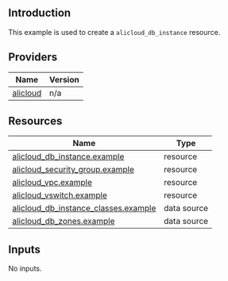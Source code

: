 <!-- BEGIN_TF_DOCS -->
## Introduction

This example is used to create a `alicloud_db_instance` resource.

## Providers

| Name | Version |
|------|---------|
| <a name="provider_alicloud"></a> [alicloud](#provider\_alicloud) | n/a |

## Resources

| Name | Type |
|------|------|
| [alicloud_db_instance.example](https://registry.terraform.io/providers/aliyun/alicloud/latest/docs/resources/db_instance) | resource |
| [alicloud_security_group.example](https://registry.terraform.io/providers/aliyun/alicloud/latest/docs/resources/security_group) | resource |
| [alicloud_vpc.example](https://registry.terraform.io/providers/aliyun/alicloud/latest/docs/resources/vpc) | resource |
| [alicloud_vswitch.example](https://registry.terraform.io/providers/aliyun/alicloud/latest/docs/resources/vswitch) | resource |
| [alicloud_db_instance_classes.example](https://registry.terraform.io/providers/aliyun/alicloud/latest/docs/data-sources/db_instance_classes) | data source |
| [alicloud_db_zones.example](https://registry.terraform.io/providers/aliyun/alicloud/latest/docs/data-sources/db_zones) | data source |

## Inputs

No inputs.
<!-- END_TF_DOCS -->    